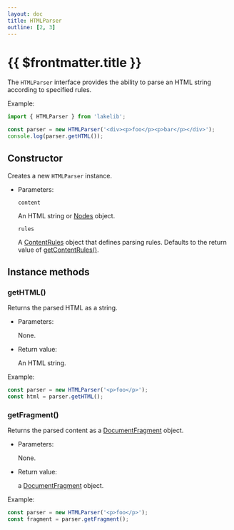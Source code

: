 ```yaml
---
layout: doc
title: HTMLParser
outline: [2, 3]
---
```


# {{ $frontmatter.title }}

The `HTMLParser` interface provides the ability to parse an HTML string according to specified rules.

Example:

```js
import { HTMLParser } from 'lakelib';

const parser = new HTMLParser('<div><p>foo</p><p>bar</p></div>');
console.log(parser.getHTML());
```


## Constructor

Creates a new `HTMLParser` instance.

* Parameters:

  `content`

  An HTML string or [Nodes](/reference/nodes.md) object.

  `rules` <Badge type="info" text="Optional" />

  A [ContentRules](/reference/types.md#contentrules) object that defines parsing rules. Defaults to the return value of [getContentRules()](/reference/functions.md#getcontentrules).


## Instance methods

### getHTML()

Returns the parsed HTML as a string.

* Parameters:

  None.

* Return value:

  An HTML string.

Example:

```js
const parser = new HTMLParser('<p>foo</p>');
const html = parser.getHTML();
```


### getFragment()

Returns the parsed content as a [DocumentFragment](https://developer.mozilla.org/en-US/docs/Web/API/DocumentFragment) object.

* Parameters:

  None.

* Return value:

  a [DocumentFragment](https://developer.mozilla.org/en-US/docs/Web/API/DocumentFragment) object.

Example:

```js
const parser = new HTMLParser('<p>foo</p>');
const fragment = parser.getFragment();
```
